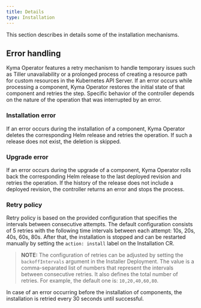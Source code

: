 ```yaml
---
title: Details
type: Installation
---
```


This section describes in details some of the installation mechanisms.

## Error handling

Kyma Operator features a retry mechanism to handle temporary issues such as Tiller unavailability or a prolonged process of creating a resource path for custom resources in the Kubernetes API Server. 
If an error occurs while processing a component, Kyma Operator restores the initial state of that component and retries the step. Specific behavior of the controller depends on the nature of the operation that was interrupted by an error.

### Installation error

If an error occurs during the installation of a component, Kyma Operator deletes the corresponding Helm release and retries the operation. If such a release does not exist, the deletion is skipped.


### Upgrade error

If an error occurs during the upgrade of a component, Kyma Operator rolls back the corresponding Helm release to the last deployed revision and retries the operation. If the history of the release does not include a deployed revision, the controller returns an error and stops the process. 


### Retry policy
 
Retry policy is based on the provided configuration that specifies the intervals between consecutive attempts. The default configuration consists of 5 retries with the following time intervals between each attempt: 10s, 20s, 40s, 60s, 80s. After that, the installation is stopped and can be restarted manually by setting the `action: install` label on the Installation CR. 

> **NOTE:** The configuration of retries can be adjusted by setting the `backoffIntervals` argument in the Installer Deployment. The value is a comma-separated list of numbers that represent the intervals between consecutive retries. It also defines the total number of retries. For example, the default one is: `10,20,40,60,80`.


In case of an error occurring before the installation of components, the installation is retried every 30 seconds until successful.